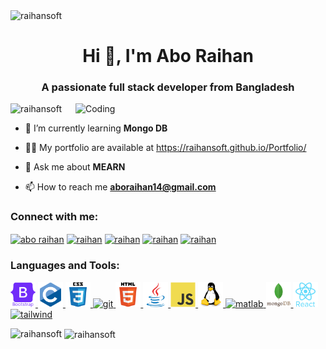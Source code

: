 
<img src="https://repository-images.githubusercontent.com/588181932/e36ec678-7984-4cdd-8e4c-a3932772ff8e" alt="raihansoft"/>

<h1 align="center">Hi 👋, I'm Abo Raihan</h1>
<h3 align="center">A passionate full stack developer from Bangladesh</h3>


<img align="right" alt="Coding" width="400" src="[https://img.freepik.com/free-vector/hand-drawn-web-developers_23-2148819604.jpg](https://camo.githubusercontent.com/243dae85e412a143cfd923d28c88e95b6950ecd42b563e161d83d56e393275e3/68747470733a2f2f692e67696665722e636f6d2f6f726967696e2f32322f32323635376238613537376638353838323763356434366461633332636635332e676966)"/>



<p align="left"> <img src="https://komarev.com/ghpvc/?username=raihansoft&label=Profile%20views&color=0e75b6&style=flat" alt="raihansoft" /> </p>

- 🌱 I’m currently learning **Mongo DB**

- 👨‍💻 My portfolio are available at https://raihansoft.github.io/Portfolio/

- 💬 Ask me about **MEARN**

- 📫 How to reach me **aboraihan14@gmail.com**

<h3 align="left">Connect with me:</h3>
<p align="left">
<a href="https://linkedin.com/in/abo raihan" target="blank"><img align="center" src="https://raw.githubusercontent.com/rahuldkjain/github-profile-readme-generator/master/src/images/icons/Social/linked-in-alt.svg" alt="abo raihan" height="30" width="40" /></a>
<a href="https://fb.com/raihan" target="blank"><img align="center" src="https://raw.githubusercontent.com/rahuldkjain/github-profile-readme-generator/master/src/images/icons/Social/facebook.svg" alt="raihan" height="30" width="40" /></a>
<a href="https://www.hackerrank.com/raihan" target="blank"><img align="center" src="https://raw.githubusercontent.com/rahuldkjain/github-profile-readme-generator/master/src/images/icons/Social/hackerrank.svg" alt="raihan" height="30" width="40" /></a>
<a href="https://codeforces.com/profile/raihan" target="blank"><img align="center" src="https://raw.githubusercontent.com/rahuldkjain/github-profile-readme-generator/master/src/images/icons/Social/codeforces.svg" alt="raihan" height="30" width="40" /></a>
<a href="https://www.leetcode.com/raihan" target="blank"><img align="center" src="https://raw.githubusercontent.com/rahuldkjain/github-profile-readme-generator/master/src/images/icons/Social/leet-code.svg" alt="raihan" height="30" width="40" /></a>
</p>

<h3 align="left">Languages and Tools:</h3>
<p align="left"> <a href="https://getbootstrap.com" target="_blank" rel="noreferrer"> <img src="https://raw.githubusercontent.com/devicons/devicon/master/icons/bootstrap/bootstrap-plain-wordmark.svg" alt="bootstrap" width="40" height="40"/> </a> <a href="https://www.cprogramming.com/" target="_blank" rel="noreferrer"> <img src="https://raw.githubusercontent.com/devicons/devicon/master/icons/c/c-original.svg" alt="c" width="40" height="40"/> </a> <a href="https://www.w3schools.com/css/" target="_blank" rel="noreferrer"> <img src="https://raw.githubusercontent.com/devicons/devicon/master/icons/css3/css3-original-wordmark.svg" alt="css3" width="40" height="40"/> </a> <a href="https://git-scm.com/" target="_blank" rel="noreferrer"> <img src="https://www.vectorlogo.zone/logos/git-scm/git-scm-icon.svg" alt="git" width="40" height="40"/> </a> <a href="https://www.w3.org/html/" target="_blank" rel="noreferrer"> <img src="https://raw.githubusercontent.com/devicons/devicon/master/icons/html5/html5-original-wordmark.svg" alt="html5" width="40" height="40"/> </a> <a href="https://www.java.com" target="_blank" rel="noreferrer"> <img src="https://raw.githubusercontent.com/devicons/devicon/master/icons/java/java-original.svg" alt="java" width="40" height="40"/> </a> <a href="https://developer.mozilla.org/en-US/docs/Web/JavaScript" target="_blank" rel="noreferrer"> <img src="https://raw.githubusercontent.com/devicons/devicon/master/icons/javascript/javascript-original.svg" alt="javascript" width="40" height="40"/> </a> <a href="https://www.linux.org/" target="_blank" rel="noreferrer"> <img src="https://raw.githubusercontent.com/devicons/devicon/master/icons/linux/linux-original.svg" alt="linux" width="40" height="40"/> </a> <a href="https://www.mathworks.com/" target="_blank" rel="noreferrer"> <img src="https://upload.wikimedia.org/wikipedia/commons/2/21/Matlab_Logo.png" alt="matlab" width="40" height="40"/> </a> <a href="https://www.mongodb.com/" target="_blank" rel="noreferrer"> <img src="https://raw.githubusercontent.com/devicons/devicon/master/icons/mongodb/mongodb-original-wordmark.svg" alt="mongodb" width="40" height="40"/> </a> <a href="https://reactjs.org/" target="_blank" rel="noreferrer"> <img src="https://raw.githubusercontent.com/devicons/devicon/master/icons/react/react-original-wordmark.svg" alt="react" width="40" height="40"/> </a> <a href="https://tailwindcss.com/" target="_blank" rel="noreferrer"> <img src="https://www.vectorlogo.zone/logos/tailwindcss/tailwindcss-icon.svg" alt="tailwind" width="40" height="40"/> </a> </p>

<p><img align="left" src="https://github-readme-stats.vercel.app/api/top-langs?username=raihansoft&show_icons=true&locale=en&layout=compact" alt="raihansoft" /></p>

<p>&nbsp;<img align="center" src="https://github-readme-stats.vercel.app/api?username=raihansoft&show_icons=true&locale=en" alt="raihansoft" /></p>

